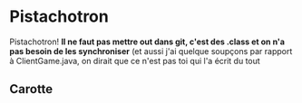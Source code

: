 # Pistachotron
Pistachotron!
**Il ne faut pas mettre out dans git, c'est des .class et on n'a pas besoin de les synchroniser** (et aussi j'ai quelque soupçons par rapport à ClientGame.java, on dirait que ce n'est pas toi qui l'a écrit du tout

## Carotte
